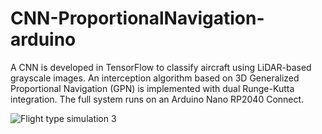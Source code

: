 # CNN-ProportionalNavigation-arduino
A CNN is developed in TensorFlow to classify aircraft using LiDAR-based grayscale images. An interception algorithm based on 3D Generalized Proportional Navigation (GPN) is implemented with dual Runge-Kutta integration. The full system runs on an Arduino Nano RP2040 Connect.


![Flight type simulation 3]([https://github.com/tuusuario/turepositorio/blob/main/images/demo.gif](https://github.com/LuisAlejandro-356/CNN-ProportionalNavigation-Arduino/blob/main/images/Vuelo3_100muestras_50FPS_elev%3D20%2C%20azim%20%3D%20-120.gif))

